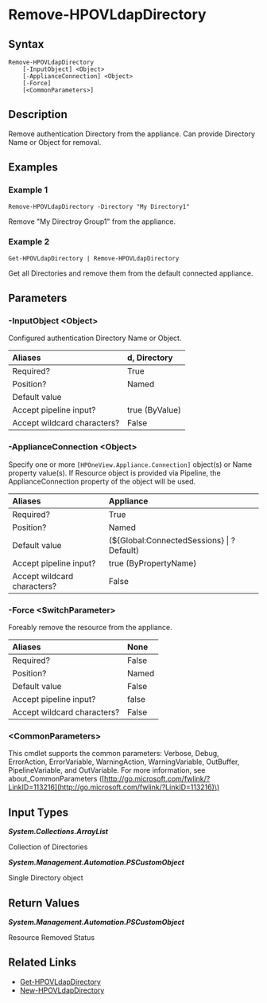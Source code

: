 ﻿---
description: Remove authentication Directory.
---

# Remove-HPOVLdapDirectory

## Syntax

```text
Remove-HPOVLdapDirectory
    [-InputObject] <Object>
    [-ApplianceConnection] <Object>
    [-Force]
    [<CommonParameters>]
```

## Description

Remove authentication Directory from the appliance. Can provide Directory Name or Object for removal.

## Examples

###  Example 1 

```text
Remove-HPOVLdapDirectory -Directory "My Directory1"
```

Remove "My Directroy Group1" from the appliance.

###  Example 2 

```text
Get-HPOVLdapDirectory | Remove-HPOVLdapDirectory
```

Get all Directories and remove them from the default connected appliance.

## Parameters

### -InputObject &lt;Object&gt;

Configured authentication Directory Name or Object.

| Aliases | d, Directory |
| :--- | :--- |
| Required? | True |
| Position? | Named |
| Default value |  |
| Accept pipeline input? | true (ByValue) |
| Accept wildcard characters? | False |

### -ApplianceConnection &lt;Object&gt;

Specify one or more `[HPOneView.Appliance.Connection]` object(s) or Name property value(s). If Resource object is provided via Pipeline, the ApplianceConnection property of the object will be used.

| Aliases | Appliance |
| :--- | :--- |
| Required? | True |
| Position? | Named |
| Default value | (${Global:ConnectedSessions} &vert; ? Default) |
| Accept pipeline input? | true (ByPropertyName) |
| Accept wildcard characters? | False |

### -Force &lt;SwitchParameter&gt;

Foreably remove the resource from the appliance.

| Aliases | None |
| :--- | :--- |
| Required? | False |
| Position? | Named |
| Default value | False |
| Accept pipeline input? | false |
| Accept wildcard characters? | False |

### &lt;CommonParameters&gt;

This cmdlet supports the common parameters: Verbose, Debug, ErrorAction, ErrorVariable, WarningAction, WarningVariable, OutBuffer, PipelineVariable, and OutVariable. For more information, see about\_CommonParameters \([http://go.microsoft.com/fwlink/?LinkID=113216](http://go.microsoft.com/fwlink/?LinkID=113216)\)

## Input Types

_**System.Collections.ArrayList**_

Collection of Directories

_**System.Management.Automation.PSCustomObject**_

Single Directory object

## Return Values

_**System.Management.Automation.PSCustomObject**_

Resource Removed Status

## Related Links

* [Get-HPOVLdapDirectory](get-hpovldapdirectory.md)
* [New-HPOVLdapDirectory](new-hpovldapdirectory.md)
